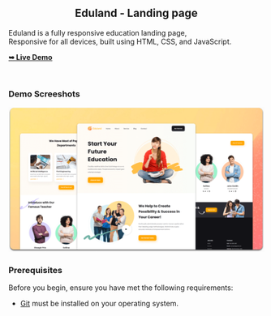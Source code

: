  
  
 
  <h2 align="center">Eduland - Landing page</h2>

  Eduland is a fully responsive education landing page, <br />Responsive for all devices, built using HTML, CSS, and JavaScript.

  <a href="      https://lemarouane.github.io/Education-Platform/    "><strong>➥ Live Demo</strong></a>

</div>

<br />

### Demo Screeshots

![Eduland Desktop Demo](./readme-images/desktop.png "Desktop Demo")

### Prerequisites

Before you begin, ensure you have met the following requirements:

* [Git](https://git-scm.com/downloads "Download Git") must be installed on your operating system.

 

 
